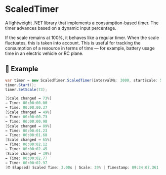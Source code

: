 # ScaledTimer

A lightweight .NET library that implements a consumption-based timer. The timer advances based on a dynamic input percentage. 

If the scale remains at 100%, it behaves like a regular timer. When the scale fluctuates, this is taken into account. This is useful for tracking the consumption of a resource in terms of time — for example, battery usage time in an electric vehicle or RC plane.

## 🚀 Example

```csharp
var timer = new ScaledTimer.ScaledTimer(intervalMs: 3000, startScale: 50);
timer.Start();
timer.SetScale(73);

[Scale changed → 73%]
→ Time: 00:00:00.00
→ Time: 00:00:00.37
[Scale changed → 49%]
→ Time: 00:00:00.73
→ Time: 00:00:00.98
[Scale changed → 89%]
→ Time: 00:00:01.23
→ Time: 00:00:01.68
[Scale changed → 65%]
→ Time: 00:00:02.12
→ Time: 00:00:02.45
[Scale changed → 39%]
→ Time: 00:00:02.77
→ Time: 00:00:02.97
[⏰ Elapsed] Scaled Time: 3.00s | Scale: 39% | Timestamp: 09:34:07.361
